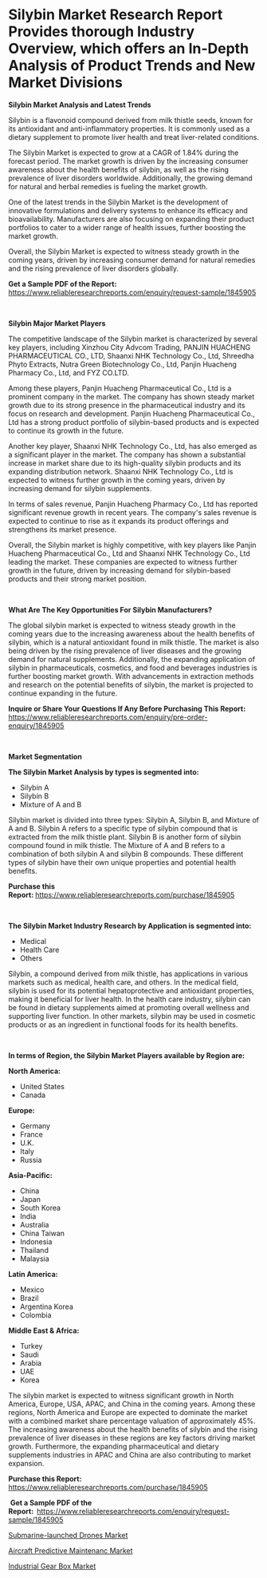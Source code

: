 <p><h1>Silybin Market Research Report Provides thorough Industry Overview, which offers an In-Depth Analysis of Product Trends and New Market Divisions</h1></p><p><strong>Silybin Market Analysis and Latest Trends</strong></p>
<p><p>Silybin is a flavonoid compound derived from milk thistle seeds, known for its antioxidant and anti-inflammatory properties. It is commonly used as a dietary supplement to promote liver health and treat liver-related conditions.</p><p>The Silybin Market is expected to grow at a CAGR of 1.84% during the forecast period. The market growth is driven by the increasing consumer awareness about the health benefits of silybin, as well as the rising prevalence of liver disorders worldwide. Additionally, the growing demand for natural and herbal remedies is fueling the market growth.</p><p>One of the latest trends in the Silybin Market is the development of innovative formulations and delivery systems to enhance its efficacy and bioavailability. Manufacturers are also focusing on expanding their product portfolios to cater to a wider range of health issues, further boosting the market growth.</p><p>Overall, the Silybin Market is expected to witness steady growth in the coming years, driven by increasing consumer demand for natural remedies and the rising prevalence of liver disorders globally.</p></p>
<p><strong>Get a Sample PDF of the Report:&nbsp;</strong> <a href="https://www.reliableresearchreports.com/enquiry/request-sample/1845905">https://www.reliableresearchreports.com/enquiry/request-sample/1845905</a></p>
<p>&nbsp;</p>
<p><strong>Silybin Major Market Players</strong></p>
<p><p>The competitive landscape of the Silybin market is characterized by several key players, including Xinzhou City Advcom Trading, PANJIN HUACHENG PHARMACEUTICAL CO., LTD, Shaanxi NHK Technology Co., Ltd, Shreedha Phyto Extracts, Nutra Green Biotechnology Co., Ltd, Panjin Huacheng Pharmacy Co., Ltd, and FYZ CO.LTD.</p><p>Among these players, Panjin Huacheng Pharmaceutical Co., Ltd is a prominent company in the market. The company has shown steady market growth due to its strong presence in the pharmaceutical industry and its focus on research and development. Panjin Huacheng Pharmaceutical Co., Ltd has a strong product portfolio of silybin-based products and is expected to continue its growth in the future.</p><p>Another key player, Shaanxi NHK Technology Co., Ltd, has also emerged as a significant player in the market. The company has shown a substantial increase in market share due to its high-quality silybin products and its expanding distribution network. Shaanxi NHK Technology Co., Ltd is expected to witness further growth in the coming years, driven by increasing demand for silybin supplements.</p><p>In terms of sales revenue, Panjin Huacheng Pharmacy Co., Ltd has reported significant revenue growth in recent years. The company's sales revenue is expected to continue to rise as it expands its product offerings and strengthens its market presence.</p><p>Overall, the Silybin market is highly competitive, with key players like Panjin Huacheng Pharmaceutical Co., Ltd and Shaanxi NHK Technology Co., Ltd leading the market. These companies are expected to witness further growth in the future, driven by increasing demand for silybin-based products and their strong market position.</p></p>
<p>&nbsp;</p>
<p><strong>What Are The Key Opportunities For Silybin Manufacturers?</strong></p>
<p><p>The global silybin market is expected to witness steady growth in the coming years due to the increasing awareness about the health benefits of silybin, which is a natural antioxidant found in milk thistle. The market is also being driven by the rising prevalence of liver diseases and the growing demand for natural supplements. Additionally, the expanding application of silybin in pharmaceuticals, cosmetics, and food and beverages industries is further boosting market growth. With advancements in extraction methods and research on the potential benefits of silybin, the market is projected to continue expanding in the future.</p></p>
<p><strong>Inquire or Share Your Questions If Any Before Purchasing This Report:</strong> <a href="https://www.reliableresearchreports.com/enquiry/pre-order-enquiry/1845905">https://www.reliableresearchreports.com/enquiry/pre-order-enquiry/1845905</a></p>
<p>&nbsp;</p>
<p><strong>Market Segmentation</strong></p>
<p><strong>The Silybin Market Analysis by types is segmented into:</strong></p>
<p><ul><li>Silybin A</li><li>Silybin B</li><li>Mixture of A and B</li></ul></p>
<p><p>Silybin market is divided into three types: Silybin A, Silybin B, and Mixture of A and B. Silybin A refers to a specific type of silybin compound that is extracted from the milk thistle plant. Silybin B is another form of silybin compound found in milk thistle. The Mixture of A and B refers to a combination of both silybin A and silybin B compounds. These different types of silybin have their own unique properties and potential health benefits.</p></p>
<p><strong>Purchase this Report:&nbsp;</strong><a href="https://www.reliableresearchreports.com/purchase/1845905">https://www.reliableresearchreports.com/purchase/1845905</a></p>
<p>&nbsp;</p>
<p><strong>The Silybin Market Industry Research by Application is segmented into:</strong></p>
<p><ul><li>Medical</li><li>Health Care</li><li>Others</li></ul></p>
<p><p>Silybin, a compound derived from milk thistle, has applications in various markets such as medical, health care, and others. In the medical field, silybin is used for its potential hepatoprotective and antioxidant properties, making it beneficial for liver health. In the health care industry, silybin can be found in dietary supplements aimed at promoting overall wellness and supporting liver function. In other markets, silybin may be used in cosmetic products or as an ingredient in functional foods for its health benefits.</p></p>
<p>&nbsp;</p>
<p><strong>In terms of Region, the Silybin Market Players available by Region are:</strong></p>
<p>
    <p> <strong> North America: </strong>
        <ul>
            <li>United States</li>
            <li>Canada</li>
        </ul>
        </p> 
    <p> <strong> Europe: </strong>
        <ul>
            <li>Germany</li>
            <li>France</li>
            <li>U.K.</li>
            <li>Italy</li>
            <li>Russia</li>
        </ul>
        </p> 
    <p> <strong> Asia-Pacific: </strong>
        <ul>
            <li>China</li>
            <li>Japan</li>
            <li>South Korea</li>
            <li>India</li>
            <li>Australia</li>
            <li>China Taiwan</li>
            <li>Indonesia</li>
            <li>Thailand</li>
            <li>Malaysia</li>
        </ul>
        </p> 
    <p> <strong> Latin America: </strong>
        <ul>
            <li>Mexico</li>
            <li>Brazil</li>
            <li>Argentina Korea</li>
            <li>Colombia</li>
        </ul>
        </p> 
    <p> <strong> Middle East & Africa: </strong>
        <ul>
            <li>Turkey</li>
            <li>Saudi</li>
            <li>Arabia</li>
            <li>UAE</li>
            <li>Korea</li>
        </ul>
    </p>
    </p>
<p><p>The silybin market is expected to witness significant growth in North America, Europe, USA, APAC, and China in the coming years. Among these regions, North America and Europe are expected to dominate the market with a combined market share percentage valuation of approximately 45%. The increasing awareness about the health benefits of silybin and the rising prevalence of liver diseases in these regions are key factors driving market growth. Furthermore, the expanding pharmaceutical and dietary supplements industries in APAC and China are also contributing to market expansion.</p></p>
<p><strong>Purchase this Report: </strong><a href="https://www.reliableresearchreports.com/purchase/1845905">https://www.reliableresearchreports.com/purchase/1845905</a></p>
<p>&nbsp;<strong>Get a Sample PDF of the Report:&nbsp;&nbsp;</strong><a href="https://www.reliableresearchreports.com/enquiry/request-sample/1845905">https://www.reliableresearchreports.com/enquiry/request-sample/1845905</a></p>
<p><strong></strong></p>
<p><p><a href="https://view.publitas.com/reportprime-1/submarine-launched-drones-market-size-growth-outlook-from-2023-to-2030-projecting-at-markets-trends-analysis-by-application-regional-outlook-and-revenue/">Submarine-launched Drones Market</a></p><p><a href="https://view.publitas.com/reportprime-1/aircraft-predictive-maintenanc-market-size-evaluating-its-market-trends-growth-and-projections-2023-2030/">Aircraft Predictive Maintenanc Market</a></p><p><a href="https://view.publitas.com/reportprime-1/industrial-gear-box-market-challenges-opportunities-and-growth-drivers-and-major-market-players-forecasted-for-period-from-2023-2030/">Industrial Gear Box Market</a></p></p>
